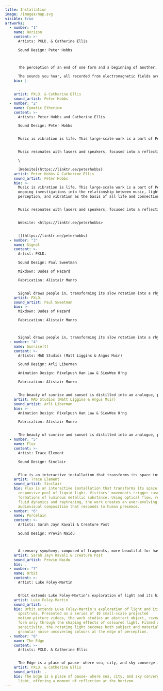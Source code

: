 ```yaml
---
title: Installation
image: /images/map.svg
visible: true
artworks:
  - number: "1"
    name: Horizon
    content: >-
      Artists: PXLD. & Catherine Ellis

      Sound Design: Peter Hobbs



      The perception of an end of one form and a beginning of another. It’s a beautiful illusion created by distance and assembled in our neocortex.As we move closer, the horizon moves too, like the threshold of the speed of light we can never traverse.In reality there is no Other. Molecules flow between perceived forms. Nature, humanity, technology and form are all intimately connected through the ever flowing stream of life that forges connection throughout the cosmos.

      The sounds you hear, all recorded from electromagnetic fields around Okura Bay, represent the molecular fusion of life through this vibrant light horizon stretched out before you.
    bio: |-
      
      .
    artist: PXLD. & Catherine Ellis
    sound_artist: Peter Hobbs
  - number: "2"
    name: Cymatic Etherium
    content: >-
      Artists: Peter Hobbs and Catherine Ellis

      Sound Design: Peter Hobbs


      Music is vibration is life. This large-scale work is a part of Peter's ongoing investigations into the relationship between music, light and perception, and vibration as the basis of all life and connection.


      Music resonates with lasers and speakers, focused into a reflective oval pool where light and sound meet the cymatic water surface to create a cinematic wall of ethereal projections dancing to the process of music made physical.\

      \

      [Website](https://linktr.ee/peterhobbs)
    artist: Peter Hobbs & Catherine Ellis
    sound_artist: Peter Hobbs
    bio: >-
      Music is vibration is life. This large-scale work is a part of Peter's
      ongoing investigations into the relationship between music, light and
      perception, and vibration as the basis of all life and connection.


      Music resonates with lasers and speakers, focused into a reflective oval pool where light and sound meet the cymatic water surface to create a cinematic wall of ethereal projections dancing to the process of music made physical.


      Website: <https://linktr.ee/peterhobbs>


      [](https://linktr.ee/peterhobbs)
  - number: "3"
    name: Signal
    content: >-
      Artist: PXLD.

      Sound Design: Paul Sweetman

      Mixdown: Dudes of Hazard

      Fabrication: Alistair Munro


      Signal draws people in, transforming its slow rotation into a rhythmic ritual. The piece invites audiences to move with it, creating a shared sensory journey through light, motion, and sound.
    artist: PXLD.
    sound_artist: Paul Sweetman
    bio: >-
      Mixdown: Dudes of Hazard

      Fabrication: Alistair Munro



      Signal draws people in, transforming its slow rotation into a rhythmic ritual. The piece invites audiences to move with it, creating a shared sensory journey through light, motion, and sound.
  - number: "4"
    name: Sunrise(t)
    content: >-
      Artists: MAD Studios (Matt Liggins & Angus Muir)

      Sound Design: Arli Liberman

      Animation Design: Pixelpush Han Law & SiewWee H'ng

      Fabrication: Alistair Munro


      The beauty of sunrise and sunset is distilled into an analogue, pixelated audiovisual experience, mirroring our planet's daily encounter with the sun.
    artist: MAD Studios (Matt Liggins & Angus Muir)
    sound_artist: Arli Liberman
    bio: >-
      Animation Design: Pixelpush Han Law & SiewWee H'ng

      Fabrication: Alistair Munro


      The beauty of sunrise and sunset is distilled into an analogue, pixelated audiovisual experience, mirroring our planet's daily encounter with the sun.
  - number: "5"
    name: Flux
    content: >-
      Artist: Trace Element

      Sound Design: Sinclair


      Flux is an interactive installation that transforms its space into a responsive pool of liquid light. Visitors' movements trigger cascading formations of luminous metallic substance. Using optical flow, real-time fluid dynamics and raytracing, the work creates an ever-evolving audiovisual composition that responds to human presence.
    artist: Trace Element
    sound_artist: Sinclair
    bio: Flux is an interactive installation that transforms its space into a
      responsive pool of liquid light. Visitors' movements trigger cascading
      formations of luminous metallic substance. Using optical flow, real-time
      fluid dynamics and raytracing, the work creates an ever-evolving
      audiovisual composition that responds to human presence.
  - number: "6"
    name: Porcelain
    content: >-
      Artists: Sarah Jayn Kavali & Creature Post

      Sound Design: Previn Naidu



      A sensory symphony, composed of fragments, more beautiful for having been broken. A harmonious blend of creative hands, of sight, sound, taste and smell.
    artist: Sarah Jayn Kavali & Creature Post
    sound_artist: Previn Naidu
    bio: .
  - number: "7"
    name: Orbit
    content: >-
      Artist: Luke Foley-Martin


      Orbit extends Luke Foley-Martin's exploration of light and its hidden spectrums. Presented as a series of 10 small-scale projected motion-picture videos, the work studies an abstract object, revealing its form only through the shaping effects of coloured light. Filmed at extreme sensitivity, the rotating light becomes both subject and material, its granular noise uncovering colours at the edge of perception.
    artist: Luke Foley-Martin
    sound_artist: .
    bio: Orbit extends Luke Foley-Martin's exploration of light and its hidden
      spectrums. Presented as a series of 10 small-scale projected
      motion-picture videos, the work studies an abstract object, revealing its
      form only through the shaping effects of coloured light. Filmed at extreme
      sensitivity, the rotating light becomes both subject and material, its
      granular noise uncovering colours at the edge of perception.
  - number: "8"
    name: The Edge
    content: >-
      Artists: PXLD. & Catherine Ellis


      The Edge is a place of pause- where sea, city, and sky converge in shifting light, offering a moment of reflection at the horizon.
    artist: PXLD. & Catherine Ellis
    sound_artist: .
    bio: The Edge is a place of pause- where sea, city, and sky converge in shifting
      light, offering a moment of reflection at the horizon.
---
```

